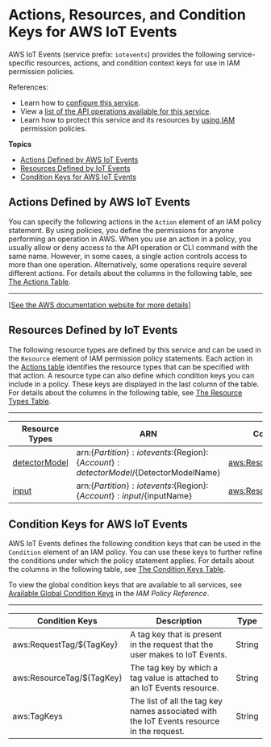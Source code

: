 # Actions, Resources, and Condition Keys for AWS IoT Events<a name="list_awsiotevents"></a>

AWS IoT Events \(service prefix: `iotevents`\) provides the following service\-specific resources, actions, and condition context keys for use in IAM permission policies\.

References:
+ Learn how to [configure this service](https://docs.aws.amazon.com/iotevents/latest/developerguide/)\.
+ View a [list of the API operations available for this service](https://docs.aws.amazon.com/iotevents/latest/apireference/)\.
+ Learn how to protect this service and its resources by [using IAM](https://docs.aws.amazon.com/iotevents/latest/developerguide/auth-and-access-control.html) permission policies\.

**Topics**
+ [Actions Defined by AWS IoT Events](#awsiotevents-actions-as-permissions)
+ [Resources Defined by IoT Events](#awsiotevents-resources-for-iam-policies)
+ [Condition Keys for AWS IoT Events](#awsiotevents-policy-keys)

## Actions Defined by AWS IoT Events<a name="awsiotevents-actions-as-permissions"></a>

You can specify the following actions in the `Action` element of an IAM policy statement\. By using policies, you define the permissions for anyone performing an operation in AWS\. When you use an action in a policy, you usually allow or deny access to the API operation or CLI command with the same name\. However, in some cases, a single action controls access to more than one operation\. Alternatively, some operations require several different actions\. For details about the columns in the following table, see [The Actions Table](reference_policies_actions-resources-contextkeys.md#actions_table)\.


****  
[\[See the AWS documentation website for more details\]](http://docs.aws.amazon.com/IAM/latest/UserGuide/list_awsiotevents.html)

## Resources Defined by IoT Events<a name="awsiotevents-resources-for-iam-policies"></a>

The following resource types are defined by this service and can be used in the `Resource` element of IAM permission policy statements\. Each action in the [Actions table](#awsiotevents-actions-as-permissions) identifies the resource types that can be specified with that action\. A resource type can also define which condition keys you can include in a policy\. These keys are displayed in the last column of the table\. For details about the columns in the following table, see [The Resource Types Table](reference_policies_actions-resources-contextkeys.md#resources_table)\.


****  

| Resource Types | ARN | Condition Keys | 
| --- | --- | --- | 
|   [ detectorModel ](https://docs.aws.amazon.com/iotevents/latest/developerguide/iotevents-getting-started.html)  |  arn:$\{Partition\}:iotevents:$\{Region\}:$\{Account\}:detectorModel/$\{DetectorModelName\}  |   [ aws:ResourceTag/$\{TagKey\} ](#awsiotevents-aws_ResourceTag___TagKey_)   | 
|   [ input ](https://docs.aws.amazon.com/iotevents/latest/developerguide/iotevents-getting-started.html)  |  arn:$\{Partition\}:iotevents:$\{Region\}:$\{Account\}:input/$\{inputName\}  |   [ aws:ResourceTag/$\{TagKey\} ](#awsiotevents-aws_ResourceTag___TagKey_)   | 

## Condition Keys for AWS IoT Events<a name="awsiotevents-policy-keys"></a>

AWS IoT Events defines the following condition keys that can be used in the `Condition` element of an IAM policy\. You can use these keys to further refine the conditions under which the policy statement applies\. For details about the columns in the following table, see [The Condition Keys Table](reference_policies_actions-resources-contextkeys.md#context_keys_table)\.

To view the global condition keys that are available to all services, see [Available Global Condition Keys](reference_policies_condition-keys.html#AvailableKeys) in the *IAM Policy Reference*\.


****  

| Condition Keys | Description | Type | 
| --- | --- | --- | 
|   aws:RequestTag/$\{TagKey\}  | A tag key that is present in the request that the user makes to IoT Events\. | String | 
|   aws:ResourceTag/$\{TagKey\}  | The tag key by which a tag value is attached to an IoT Events resource\. | String | 
|   aws:TagKeys  | The list of all the tag key names associated with the IoT Events resource in the request\. | String | 